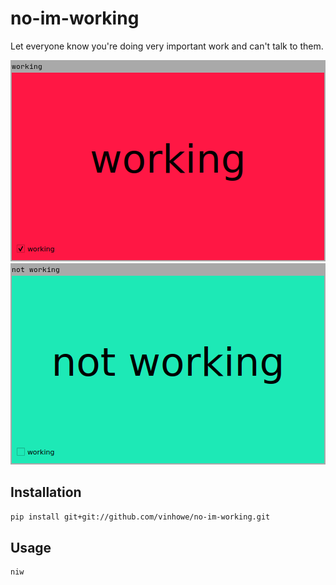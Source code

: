 # no-im-working

Let everyone know you're doing very important work and can't talk to them.

![working](screenshots/working.png) ![working](screenshots/not-working.png)

## Installation

```sh
pip install git+git://github.com/vinhowe/no-im-working.git
```

## Usage

```sh
niw
```
